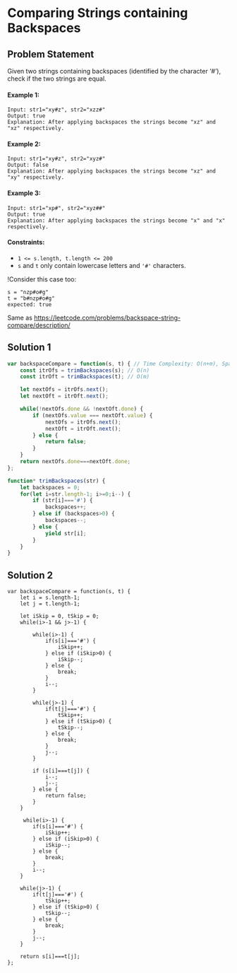 # Comparing Strings containing Backspaces

## Problem Statement
Given two strings containing backspaces (identified by the character ‘#’), check if the two strings are equal.

#### Example 1:
```
Input: str1="xy#z", str2="xzz#"
Output: true
Explanation: After applying backspaces the strings become "xz" and "xz" respectively.
```
#### Example 2:
```
Input: str1="xy#z", str2="xyz#"
Output: false
Explanation: After applying backspaces the strings become "xz" and "xy" respectively.
```
#### Example 3:
```
Input: str1="xp#", str2="xyz##"
Output: true
Explanation: After applying backspaces the strings become "x" and "x" respectively.
```

#### Constraints:
- `1 <= s.length, t.length <= 200`
- `s` and `t` only contain lowercase letters and `'#'` characters.


!Consider this case too:
```
s = "nzp#o#g"
t = "b#nzp#o#g"
expected: true
```

Same as https://leetcode.com/problems/backspace-string-compare/description/

## Solution 1
```javascript
var backspaceCompare = function(s, t) { // Time Complexity: O(n+m), Space Complexity: O(1).
    const itrOfs = trimBackspaces(s); // O(n)
    const itrOft = trimBackspaces(t); // O(m)

    let nextOfs = itrOfs.next();
    let nextOft = itrOft.next();

    while(!nextOfs.done && !nextOft.done) {
        if (nextOfs.value === nextOft.value) {
            nextOfs = itrOfs.next();
            nextOft = itrOft.next();
        } else {
            return false;
        }
    }
    return nextOfs.done===nextOft.done;
};

function* trimBackspaces(str) {
    let backspaces = 0;
    for(let i=str.length-1; i>=0;i--) {
        if (str[i]==='#') {
            backspaces++;
        } else if (backspaces>0) {
            backspaces--;
        } else {
            yield str[i]; 
        }
    }
}
```

## Solution 2

```
var backspaceCompare = function(s, t) {
    let i = s.length-1;
    let j = t.length-1;

    let iSkip = 0, tSkip = 0;
    while(i>-1 && j>-1) {

        while(i>-1) {
            if(s[i]==='#') {
                iSkip++;                
            } else if (iSkip>0) {
                iSkip--;
            } else {
                break;
            }
            i--;
        }

        while(j>-1) {
            if(t[j]==='#') {
                tSkip++;                
            } else if (tSkip>0) {
                tSkip--;
            } else {
                break;
            }
            j--;
        }

        if (s[i]===t[j]) {
            i--;
            j--;
        } else {
            return false;
        }
    }

     while(i>-1) {
        if(s[i]==='#') {
            iSkip++;                
        } else if (iSkip>0) {
            iSkip--;
        } else {
            break;
        }
        i--;
    }

    while(j>-1) {
        if(t[j]==='#') {
            tSkip++;                
        } else if (tSkip>0) {
            tSkip--;
        } else {
            break;
        }
        j--;
    }

    return s[i]===t[j];
};
```

